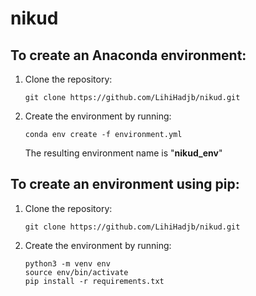 # nikud

## To create an Anaconda environment:
1. Clone the repository:
    ```
    git clone https://github.com/LihiHadjb/nikud.git
    ```
2. Create the environment by running:
    ```
    conda env create -f environment.yml
    ```
    The resulting environment name is "**nikud_env**"
     
     
## To create an environment using pip:
1. Clone the repository:
    ```
    git clone https://github.com/LihiHadjb/nikud.git
    ```
2. Create the environment by running:
    ```
    python3 -m venv env
    source env/bin/activate
    pip install -r requirements.txt
    ```